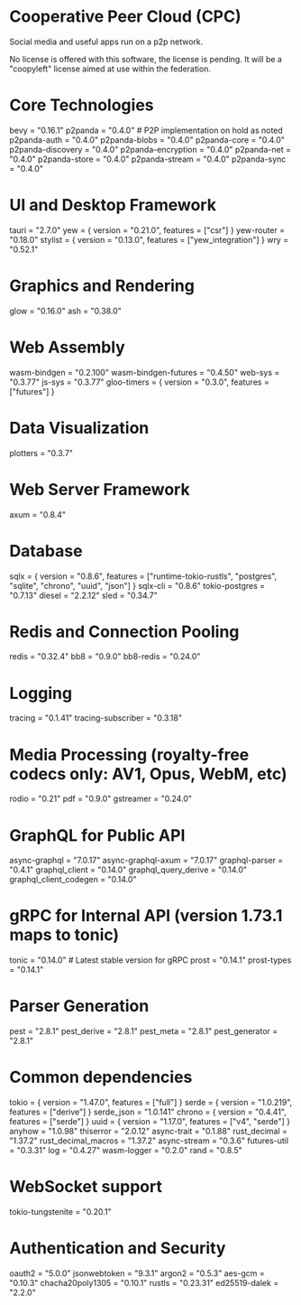 # Cooperative Peer Cloud (CPC)

Social media and useful apps run on a p2p network.

No license is offered with this software, the license is pending. It will be a "coopyleft" license aimed at use within the federation.

# Core Technologies
bevy = "0.16.1"
p2panda = "0.4.0"  # P2P implementation on hold as noted
p2panda-auth = "0.4.0"
p2panda-blobs = "0.4.0"
p2panda-core = "0.4.0"
p2panda-discovery = "0.4.0"
p2panda-encryption = "0.4.0"
p2panda-net = "0.4.0"
p2panda-store = "0.4.0"
p2panda-stream = "0.4.0"
p2panda-sync = "0.4.0"

# UI and Desktop Framework
tauri = "2.7.0"
yew = { version = "0.21.0", features = ["csr"] }
yew-router = "0.18.0"
stylist = { version = "0.13.0", features = ["yew_integration"] }
wry = "0.52.1"

# Graphics and Rendering
glow = "0.16.0"
ash = "0.38.0"

# Web Assembly
wasm-bindgen = "0.2.100"
wasm-bindgen-futures = "0.4.50"
web-sys = "0.3.77"
js-sys = "0.3.77"
gloo-timers = { version = "0.3.0", features = ["futures"] }

# Data Visualization
plotters = "0.3.7"

# Web Server Framework
axum = "0.8.4"

# Database
sqlx = { version = "0.8.6", features = ["runtime-tokio-rustls", "postgres", "sqlite", "chrono", "uuid", "json"] }
sqlx-cli = "0.8.6"
tokio-postgres = "0.7.13"
diesel = "2.2.12"
sled = "0.34.7"

# Redis and Connection Pooling
redis = "0.32.4"
bb8 = "0.9.0"
bb8-redis = "0.24.0"

# Logging
tracing = "0.1.41"
tracing-subscriber = "0.3.18"

# Media Processing (royalty-free codecs only: AV1, Opus, WebM, etc)
rodio = "0.21"
pdf = "0.9.0"
gstreamer = "0.24.0"

# GraphQL for Public API
async-graphql = "7.0.17"
async-graphql-axum = "7.0.17"
graphql-parser = "0.4.1"
graphql_client = "0.14.0"
graphql_query_derive = "0.14.0"
graphql_client_codegen = "0.14.0"

# gRPC for Internal API (version 1.73.1 maps to tonic)
tonic = "0.14.0"  # Latest stable version for gRPC
prost = "0.14.1"
prost-types = "0.14.1"

# Parser Generation
pest = "2.8.1"
pest_derive = "2.8.1"
pest_meta = "2.8.1"
pest_generator = "2.8.1"

# Common dependencies
tokio = { version = "1.47.0", features = ["full"] }
serde = { version = "1.0.219", features = ["derive"] }
serde_json = "1.0.141"
chrono = { version = "0.4.41", features = ["serde"] }
uuid = { version = "1.17.0", features = ["v4", "serde"] }
anyhow = "1.0.98"
thiserror = "2.0.12"
async-trait = "0.1.88"
rust_decimal = "1.37.2"
rust_decimal_macros = "1.37.2"
async-stream = "0.3.6"
futures-util = "0.3.31"
log = "0.4.27"
wasm-logger = "0.2.0"
rand = "0.8.5"

# WebSocket support
tokio-tungstenite = "0.20.1"

# Authentication and Security
oauth2 = "5.0.0"
jsonwebtoken = "9.3.1"
argon2 = "0.5.3"
aes-gcm = "0.10.3"
chacha20poly1305 = "0.10.1"
rustls = "0.23.31"
ed25519-dalek = "2.2.0"